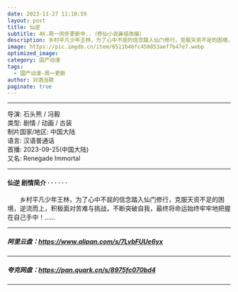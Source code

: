 ```yaml
---
date: 2023-11-27 11:10:59
layout: post
title: 仙逆
subtitle: 4K.周一同步更新中..（修仙小说鼻祖改编）
description: 乡村平凡少年王林，为了心中不屈的信念踏入仙门修行，克服天资不足的困境，逆流而上，积极面对苦难与挑战，不断突破自我，最终将命运始终牢牢地把握在自己手中...
image: https://pic.imgdb.cn/item/6511b46fc458853aef7b47e7.webp
optimized_image: 
category: 国产动漫
tags:
  - 国产动漫-周一更新
author: 对酒当歌
paginate: true
---
```


---

导演: 石头熊 / 冯毅  
类型: 剧情 / 动画 / 古装  
制片国家/地区: 中国大陆  
语言: 汉语普通话  
首播: 2023-09-25(中国大陆)  
又名: Renegade Immortal  

---

#### 仙逆 剧情简介 · · · · · ·

　　乡村平凡少年王林，为了心中不屈的信念踏入仙门修行，克服天资不足的困境，逆流而上，积极面对苦难与挑战，不断突破自我，最终将命运始终牢牢地把握在自己手中！……

---

##### 阿里云盘：<https://www.alipan.com/s/7LvbFUUe6yx>

---

##### 夸克网盘：<https://pan.quark.cn/s/8975fc070bd4>

---
